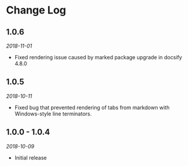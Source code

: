 # Change Log

## 1.0.6

*2018-11-01*

- Fixed rendering issue caused by marked package upgrade in docsify 4.8.0

## 1.0.5

*2018-10-11*

- Fixed bug that prevented rendering of tabs from markdown with Windows-style
  line terminators.

## 1.0.0 - 1.0.4

*2018-10-09*

- Initial release
